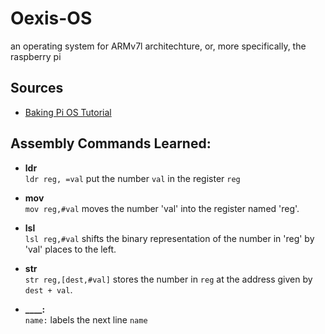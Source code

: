 # Oexis-OS
an operating system for ARMv7l architechture, or, more specifically, the raspberry pi

## Sources
 * [Baking Pi OS Tutorial](https://www.cl.cam.ac.uk/projects/raspberrypi/tutorials/os/index.html)

## Assembly Commands Learned:
 * **ldr**  
    `ldr reg, =val` put the number `val` in the register `reg`

 * **mov**  
      `mov reg,#val` moves the number 'val' into the register named 'reg'.
      
 * **lsl**  
      `lsl reg,#val` shifts the binary representation of the number in 'reg' by 'val' places to the left.
 
 * **str**  
    `str reg,[dest,#val]` stores the number in `reg` at the address given by `dest + val`.

 * **____:**  
    `name:` labels the next line `name`
